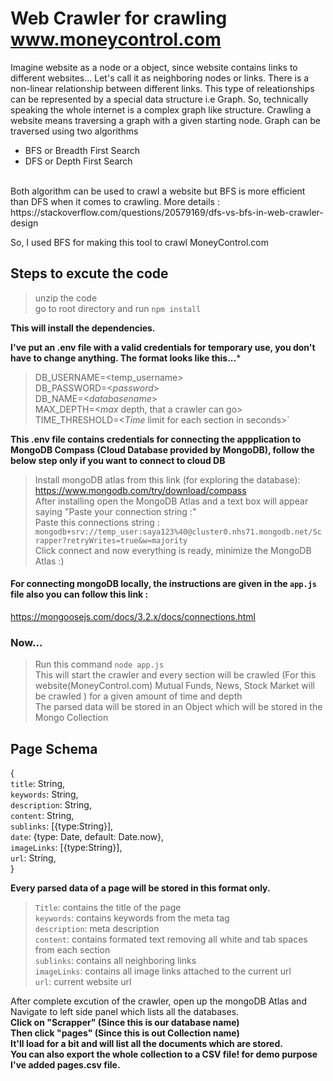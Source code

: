 # Web Crawler for crawling www.moneycontrol.com
Imagine website as a node or a object, since website contains links to different websites... Let's call it as neighboring nodes or links.
There is a non-linear relationship between different links. This type of releationships can be represented by a special data structure i.e Graph.
So, technically speaking the whole internet is a complex graph like structure. Crawling a website means traversing a graph with a given starting node.
Graph can be traversed using two algorithms
- BFS or Breadth First Search 
- DFS or Depth First Search
</br>
Both algorithm can be used to crawl a website but BFS is more efficient than DFS when it comes to crawling. 
More details : https://stackoverflow.com/questions/20579169/dfs-vs-bfs-in-web-crawler-design

So, I used BFS for making this tool to crawl MoneyControl.com

## Steps to excute the code

> unzip the code</br>
> go to root directory and run `npm install`

**This will install the dependencies.**

**I've put an .env file with a valid credentials for temporary use, you don't have to change anything. The format looks like this...***</br>
> DB_USERNAME=<temp_username></br>
> DB_PASSWORD=<_password_></br>
> DB_NAME=<_databasename_></br>
> MAX_DEPTH=<_max_ depth, that a crawler can go> </br>
> TIME_THRESHOLD=<_Time_ limit for each section in seconds>` </br>

**This .env file contains credentials for connecting the appplication to MongoDB Compass (Cloud Database provided by MongoDB), follow the below step only if you want to connect to cloud DB** </br>
> Install mongoDB atlas from this link (for exploring the database): https://www.mongodb.com/try/download/compass </br>
> After installing open the MongoDB Atlas and a text box will appear saying "Paste your connection string :"</br>
> Paste this connections string : </br>
> `mongodb+srv://temp_user:saya123%40@cluster0.nhs71.mongodb.net/Scrapper?retryWrites=true&w=majority` </br>
> Click connect and now everything is ready, minimize the MongoDB Atlas :) </br>

#### For connecting mongoDB locally, the instructions are given in the `app.js` file also you can follow this link :
 https://mongoosejs.com/docs/3.2.x/docs/connections.html

### Now...
> Run this command `node app.js` </br> This will start the crawler and every section will be crawled (For this website(MoneyControl.com) Mutual Funds, News, Stock Market will be crawled ) for a given amount of time and depth </br>
> The parsed data will be stored in an Object which will be stored in the Mongo Collection

## Page Schema
{ </br>
     `title`: String, </br>
     `keywords`: String, </br>
     `description`: String, </br>
     `content`: String, </br>
     `sublinks`: [{type:String}], </br>
     `date`: {type: Date, default: Date.now}, </br>
     `imageLinks`: [{type:String}], </br>
     `url`: String, </br>
}

**Every parsed data of a page will be stored in this format only.**

> `Title`: contains the title of the page </br>
> `keywords`: contains keywords from the meta tag </br>
> `description`: meta description </br>
> `content`: contains formated text removing all white and tab spaces from each section </br>
> `sublinks`: contains all neighboring links </br>
> `imageLinks`: contains all image links attached to the current url </br>
> `url`: current website url </br>

After complete excution of the crawler, open up the mongoDB Atlas and Navigate to left side panel which lists all the databases. </br>
**Click on "Scrapper" (Since this is our database name)** </br>
**Then click "pages" (Since this is out Collection name)** </br>
**It'll load for a bit and will list all the documents which are stored.** </br>
**You can also export the whole collection to a CSV file! for demo purpose I've added pages.csv file.**</br>